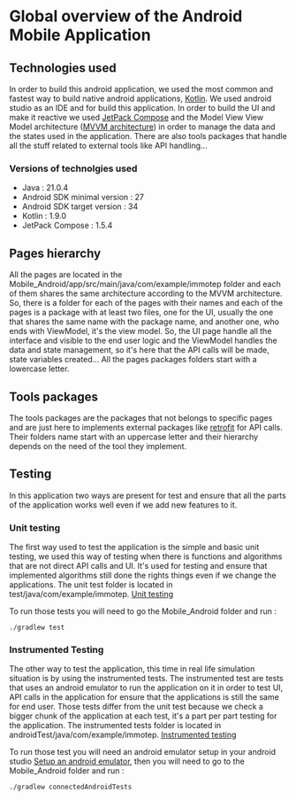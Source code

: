 # Global overview of the Android Mobile Application

## Technologies used

In order to build this android application, we used the most common and fastest way to build native android applications, [Kotlin](https://www.kotlinlang.org/). We used android studio as an IDE and for build this application. In order to build the UI and make it reactive we used [JetPack Compose](https://www.developer.android.com/compose) and the Model View View Model architecture ([MVVM architecture](https://www.en.wikipedia.org/wiki/Model%E2%80%93view%E2%80%93viewmodel)) in order to manage the data and the states used in the application. There are also tools packages that handle all the stuff related to external tools like API handling...


### Versions of technolgies used

- Java : 21.0.4
- Android SDK minimal version : 27
- Android SDK target version : 34
- Kotlin : 1.9.0
- JetPack Compose : 1.5.4


## Pages hierarchy 

All the pages are located in the Mobile_Android/app/src/main/java/com/example/immotep folder and each of them shares the same architecture according to the MVVM architecture. So, there is a folder for each of the pages with their names and each of the pages is a package with at least two files, one for the UI, usually the one that shares the same name with the package name, and another one, who ends with ViewModel, it's the view model. So, the UI page handle all the interface and visible to the end user logic and the ViewModel handles the data and state management, so it's here that the API calls will be made, state variables created... All the pages packages folders start with a lowercase letter.


## Tools packages

The tools packages are the packages that not belongs to specific pages and are just here to implements external packages like [retrofit](https://square.github.io/retrofit/) for API calls. Their folders name start with an uppercase letter and their hierarchy depends on the need of the tool they implement.


## Testing

In this application two ways are present for test and ensure that all the parts of the application works well even if we add new features to it.

### Unit testing

The first way used to test the application is the simple and basic unit testing, we used this way of testing when there is functions and algorithms that are not direct API calls and UI. It's used for testing and ensure that implemented algorithms still done the rights things even if we change the applications. The unit test folder is located in test/java/com/example/immotep. [Unit testing](https://en.wikipedia.org/wiki/Unit_testing)

To run those tests you will need to go the Mobile_Android folder and run :
```
./gradlew test
```


### Instrumented Testing

The other way to test the application, this time in real life simulation situation is by using the instrumented tests. The instrumented test are tests that uses an android emulator to run the application on it in order to test UI, API calls in the application for ensure that the applications is still the same for end user. Those tests differ from the unit test because we check a bigger chunk of the application at each test, it's a part per part testing for the application. The instrumented tests folder is located in androidTest/java/com/example/immotep. [Instrumented testing](https://developer.android.com/training/testing/instrumented-tests)

To run those test you will need an android emulator setup in your android studio [Setup an android emulator](https://developers.google.com/privacy-sandbox/private-advertising/setup/android/download#:~:text=Set%20up%20an%20Android%20device%20emulator%20image,-To%20set%20up&text=In%20Android%20Studio%2C%20go%20to,it%20isn't%20already%20installed.), then you will need to go to the Mobile_Android folder and run : 

```
./gradlew connectedAndroidTests
```
